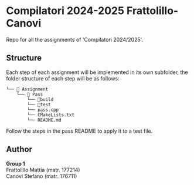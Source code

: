 # Compilatori 2024-2025 Frattolillo-Canovi

Repo for all the assignments of 'Compilatori 2024/2025'.

## Structure
Each step of each assignment will be implemented in its own subfolder, the folder structure of each step will be as follows:

```
└── 📁 Assignment
    └── 📁 Pass
        └── 📁build
        └── 📁test
        └── pass.cpp
        └── CMakeLists.txt
        └── README.md
```
Follow the steps in the pass README to apply it to a test file.

## Author
**Group 1**  
Frattolillo Mattia (matr. 177214)  
Canovi Stefano (matr. 176711)
